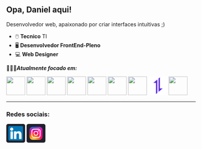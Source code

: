 ## Opa, Daniel aqui!
Desenvolvedor web, apaixonado por criar interfaces intuitivas ;)

- 🖱️ **Tecnico** TI
- 🖥️ **Desenvolvedor FrontEnd-Pleno**
- 💻 **Web Designer**

👨🏾‍💻***Atualmente focado em:***
<div display="inline">
<img width="50px" height="50px" src="https://cdn.jsdelivr.net/gh/devicons/devicon@latest/icons/javascript/javascript-original.svg" />
<img width="50px" height="50px" src="https://cdn.jsdelivr.net/gh/devicons/devicon@latest/icons/html5/html5-original.svg" />
<img width="50px" height="50px" src="https://cdn.jsdelivr.net/gh/devicons/devicon@latest/icons/css3/css3-original.svg" />
<img width="50px" height="50px" src="https://cdn.jsdelivr.net/gh/devicons/devicon@latest/icons/react/react-original.svg" />
<img width="50px" height="50px" src="https://cdn.jsdelivr.net/gh/devicons/devicon@latest/icons/redux/redux-original.svg" />
<img width="50px" height="50px" src="https://cdn.jsdelivr.net/gh/devicons/devicon@latest/icons/sass/sass-original.svg" />
<img width="50px" height="50px" src="https://cdn.jsdelivr.net/gh/devicons/devicon@latest/icons/styledcomponents/styledcomponents-original.svg" />
<img width="50px" height="50px" src="https://github.com/devicons/devicon/blob/v2.17.0/icons/axios/axios-plain.svg" />
<img width="50px" height="50px" src="https://cdn.jsdelivr.net/gh/devicons/devicon@latest/icons/typescript/typescript-original.svg" />
</div>
<hr>

### Redes sociais:
<div display="inline">
<a href="https://www.linkedin.com/in/daniel-silva-a70610313/" target="_blank"><img width="50px" height="50px" src="https://github.com/gui-bus/TechIcons/blob/main/Dark/Linkedin.svg" /></a>
<a href="https://www.instagram.com/eudandev/" target="_blank"><img width="50px" height="50px" src="https://github.com/gui-bus/TechIcons/blob/main/Dark/Instagram.svg" /></a>
</div>
